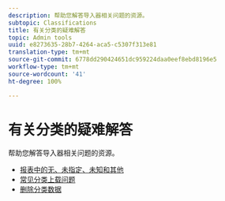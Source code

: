 ```yaml
---
description: 帮助您解答导入器相关问题的资源。
subtopic: Classifications
title: 有关分类的疑难解答
topic: Admin tools
uuid: e8273635-28b7-4264-aca5-c5307f313e81
translation-type: tm+mt
source-git-commit: 6778dd290424651dc959224daa0eef8ebd8196e5
workflow-type: tm+mt
source-wordcount: '41'
ht-degree: 100%

---
```



# 有关分类的疑难解答

帮助您解答导入器相关问题的资源。

* [报表中的无、未指定、未知和其他](/help/technotes/unspecified.md)
* [常见分类上载问题](https://helpx.adobe.com/cn/analytics/kb/common-saint-upload-issues.html)
* [删除分类数据](/help/components/classifications/c-classifications-importer/t-delete-classification-data.md)

